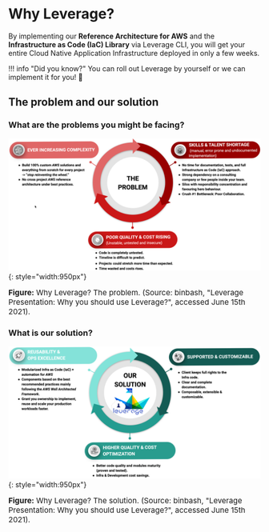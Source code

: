 # Why Leverage?
By implementing our **Reference Architecture for AWS** and the **Infrastructure as Code (IaC) Library** via Leverage CLI, you will get your entire Cloud Native Application Infrastructure deployed in only a few weeks.

!!! info "Did you know?"
    You can roll out Leverage by yourself or we can implement it for you! :muscle:

## The problem and our solution

### What are the problems you might be facing?
![leverage-why](/assets/images/diagrams/leverage-why-problem.png "Leverage"){: style="width:950px"}
<figcaption style="font-size:15px">
<b>Figure:</b> Why Leverage? The problem.
(Source: binbash, "Leverage Presentation: Why you should use Leverage?", accessed June 15th 2021).
</figcaption>

### What is our solution?
![leverage-why](/assets/images/diagrams/leverage-why-solution.png "Leverage"){: style="width:950px"}
<figcaption style="font-size:15px">
<b>Figure:</b> Why Leverage? The solution.
(Source: binbash, "Leverage Presentation: Why you should use Leverage?", accessed June 15th 2021).
</figcaption>
